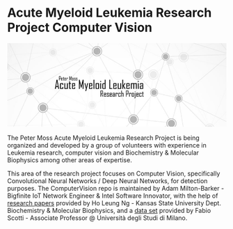 # Acute Myeloid Leukemia Research Project Computer Vision

![Peter Moss Acute Myeloid Leukemia Research Project](Images/Banner-Social.jpg) 

The Peter Moss Acute Myeloid Leukemia Research Project is being organized and developed by a group of volunteers with experience in Leukemia research, computer vision and Biochemistry & Molecular Biophysics among other areas of expertise. 

This area of the research project focuses on Computer Vision, specifically Convolutional Neural Networks / Deep Neural Networks, for detection purposes. The ComputerVision repo is maintained by Adam Milton-Barker - Bigfinite IoT Network Engineer & Intel Software Innovator, with the help of [research papers](https://github.com/AMLResearchProject/Research/blob/master/Papers/CNN-AML-Papers.md "research papers") provided by Ho Leung Ng - Kansas State University Dept. Biochemistry & Molecular Biophysics, and a [data set](https://homes.di.unimi.it/scotti/all/ "data set") provided by Fabio Scotti - Associate Professor @ Università degli Studi di Milano.
